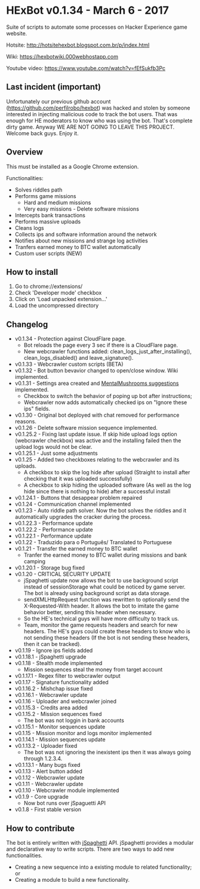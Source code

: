 # HExBot v0.1.34 - March 6 - 2017 
Suite of scripts to automate some processes on Hacker Experience game website.

Hotsite: http://hotsitehexbot.blogspot.com.br/p/index.html

Wiki: https://hexbotwiki.000webhostapp.com

Youtube video: https://www.youtube.com/watch?v=fEfSukfb3Pc

## Last incident (important)
Unfortunately our previous github account (https://github.com/perfilrobo/hexbot) was hacked and stolen by someone interested in injecting malicious code to track the bot users. That was enough for HE moderators to know who was using the bot. That's complete dirty game. Anyway WE ARE NOT GOING TO LEAVE THIS PROJECT. Welcome back guys. Enjoy it.

## Overview

This must be installed as a Google Chrome extension.

Functionalities:
* Solves riddles path
* Performs game missions
    * Hard and medium missions
    * Very easy missions - Delete software missions
* Intercepts bank transactions
* Performs massive uploads
* Cleans logs
* Collects ips and software information around the network
* Notifies about new missions and strange log activities
* Tranfers earned money to BTC wallet automatically
* Custom user scripts (NEW)

## How to install
1. Go to chrome://extensions/
2. Check 'Developer mode' checkbox
3. Click on 'Load unpacked extension...'
4. Load the uncompressed directory

## Changelog
* v0.1.34 - Protection against CloudFlare page.
    * Bot reloads the page every 3 sec if there is a CloudFlare page.
    * New webcrawler functions added: clean_logs_just_after_installing(), clean_logs_disabled() and leave_signature().
* v0.1.33 - Webcrawler custom scripts (BETA)
* v0.1.32 - Bot button bevavior changed to open/close window. Wiki implemented.
* v0.1.31 - Settings area created and [MentalMushrooms suggestions](https://github.com/fkapitalism/HExBot/issues/2) implemented.
    * Checkbox to switch the behavior of poping up bot after instructions;
    * Webcrawler now adds automatically checked ips on "Ignore these ips" fields.
* v0.1.30 - Original bot deployed with chat removed for performance reasons.
* v0.1.26 - Delete software mission sequence implemented.
* v0.1.25.2 - Fixing last update issue. If skip hide upload logs option (webcrawler checkbox) was active and the installing failed then the upload logs would not be clear.
* v0.1.25.1 - Just some adjustments
* v0.1.25 - Added two checkboxes relating to the webcrawler and its uploads.
    * A checkbox to skip the log hide after upload (Straight to install after checking that it was uploaded successfully)
    * A checkbox to skip hiding the uploaded software (As well as the log hide since there is nothing to hide) after a successful install
* v0.1.24.1 - Buttons that desappear problem repaired
* v0.1.24 - Communication channel implemented
* v0.1.23 - Auto riddle path solver. Now the bot solves the riddles and it automatically upgrades the cracker during the process.
* v0.1.22.3 - Performance update
* v0.1.22.2 - Performance update
* v0.1.22.1 - Performance update
* v0.1.22 - Traduzido para o Português/ Translated to Portuguese
* v0.1.21 - Transfer the earned money to BTC wallet
    * Tranfer the earned money to BTC wallet during missions and bank camping
* v0.1.20.1 - Storage bug fixed
* v0.1.20 - CRITICAL SECURITY UPDATE
    * jSpaghetti update now allows the bot to use background script instead of sessionStorage what could be noticed by game server. The bot is already using background script as data storage.
    * sendXMLHttpRequest function was rewritten to optionally send the X-Requested-With header. It allows the bot to imitate the game behavior better, sending this header when necessary.
    * So the HE's technical guys will have more difficulty to track us.
    * Team, monitor the game requests headers and search for new headers. The HE's guys could create these headers to know who is not sending these headers (If the bot is not sending these headers, then it can be tracked).
* v0.1.19 - Ignore ips fields added
* v0.1.18.1 - jSpaghetti upgrade
* v0.1.18 - Stealth mode implemented
    * Mission sequences steal the money from target account
* v0.1.17.1 - Regex filter to webcrawler output
* v0.1.17 - Signature functionality added
* v0.1.16.2 - Mishchap issue fixed
* v0.1.16.1 - Webcrawler update
* v0.1.16 - Uploader and webcrawler joined
* v0.1.15.3 - Credits area added
* v0.1.15.2 - Mission sequences fixed
    * The bot was not loggin in bank accounts
* v0.1.15.1 - Monitor sequences update
* v0.1.15 - Mission monitor and logs monitor implemented
* v0.1.14.1 - Mission sequences update
* v0.1.13.2 - Uploader fixed
    * The bot was not ignoring the inexistent ips then it was always going through 1.2.3.4.
* v0.1.13.1 - Many bugs fixed
* v0.1.13 - Alert button added
* v0.1.12 - Webcrawler update
* v0.1.11 - Webcrawler update
* v0.1.10 - Webcrawler module implemented
* v0.1.9 - Core upgrade
    * Now bot runs over jSpaguetti API
* v0.1.8 - First stable version

## How to contribute
The bot is entirely written with [jSpaghetti](https://github.com/gresendesa/jSpaghetti) API. jSpaghetti provides a modular and declarative way to write scripts.
There are two ways to add new functionalities.
* Creating a new sequence into a existing module to related functionality; or
* Creating a module to build a new functionality.
